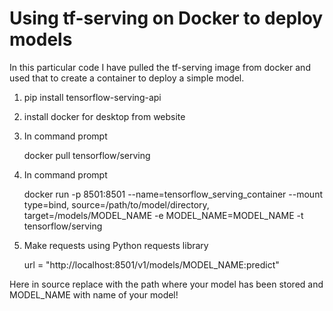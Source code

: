 # Using tf-serving on Docker to deploy models

In this particular code I have pulled the tf-serving image from docker and used that to create a container to deploy a simple model.<br>

1) pip install tensorflow-serving-api

2) install docker for desktop from website

3) In command prompt
     
   docker pull tensorflow/serving

4) In command prompt

   docker run -p 8501:8501 --name=tensorflow_serving_container --mount type=bind, source=/path/to/model/directory, target=/models/MODEL_NAME -e MODEL_NAME=MODEL_NAME  -t tensorflow/serving

5) Make requests using Python requests library 

   url = "http://localhost:8501/v1/models/MODEL_NAME:predict"


Here in source replace with the path where your model has been stored and MODEL_NAME with name of your model!
